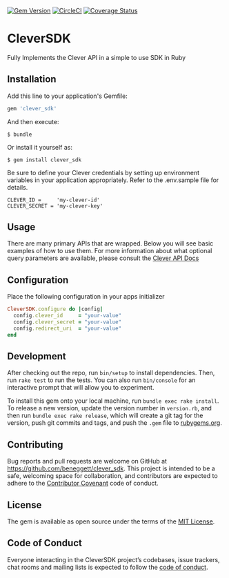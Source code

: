 [![Gem Version](https://badge.fury.io/rb/clever_sdk.svg)](https://badge.fury.io/rb/clever_sdk)
[![CircleCI](https://dl.circleci.com/status-badge/img/gh/beneggett/clever_sdk/tree/main.svg?style=svg)](https://dl.circleci.com/status-badge/redirect/gh/beneggett/clever_sdk/tree/main)
[![Coverage Status](https://coveralls.io/repos/github/beneggett/clever_sdk/badge.svg?branch=master)](https://coveralls.io/github/beneggett/clever_sdk?branch=main)

# CleverSDK

Fully Implements the Clever API in a simple to use SDK in Ruby


## Installation

Add this line to your application's Gemfile:

```ruby
gem 'clever_sdk'
```

And then execute:

    $ bundle

Or install it yourself as:

    $ gem install clever_sdk

Be sure to define your Clever credentials by setting up environment variables in your application appropriately. Refer to the .env.sample file for details.
```
CLEVER_ID =     'my-clever-id'
CLEVER_SECRET = 'my-clever-key'
```


## Usage

There are many primary APIs that are wrapped. Below you will see basic examples of how to use them. For more information about what optional query parameters are available, please consult the [Clever API Docs](https://dev.clever.com/docs)

## Configuration

Place the following configuration in your apps initializer


```ruby
CleverSDK.configure do |config|
  config.clever_id     = "your-value"
  config.clever_secret = "your-value"
  config.redirect_uri  = "your-value"  
end
```

## Development

After checking out the repo, run `bin/setup` to install dependencies. Then, run `rake test` to run the tests. You can also run `bin/console` for an interactive prompt that will allow you to experiment.

To install this gem onto your local machine, run `bundle exec rake install`. To release a new version, update the version number in `version.rb`, and then run `bundle exec rake release`, which will create a git tag for the version, push git commits and tags, and push the `.gem` file to [rubygems.org](https://rubygems.org).

## Contributing

Bug reports and pull requests are welcome on GitHub at https://github.com/beneggett/clever_sdk. This project is intended to be a safe, welcoming space for collaboration, and contributors are expected to adhere to the [Contributor Covenant](http://contributor-covenant.org) code of conduct.

## License

The gem is available as open source under the terms of the [MIT License](https://opensource.org/licenses/MIT).

## Code of Conduct

Everyone interacting in the CleverSDK project’s codebases, issue trackers, chat rooms and mailing lists is expected to follow the [code of conduct](https://github.com/beneggett/clever_sdk/blob/main/CODE_OF_CONDUCT.md).
